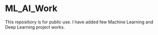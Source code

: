 # ML_AI_Work
This repositiory is for public use. I have added few Machine Learning and Deep Learning project works.
